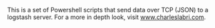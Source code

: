 This is a set of Powershell scripts that send data over TCP (JSON) to a logstash server. For a more in depth look, visit www.charleslabri.com.
